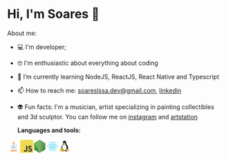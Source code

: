# Hi, I'm Soares 👋

About me:

* 💻 I'm developer;
* 🤓 I'm enthusiastic about everything about coding
* 🌱 I’m currently learning NodeJS, ReactJS, React Native and Typescript
* 📫 How to reach me: soareslssa.dev@gmail.com, [linkedin](https://www.linkedin.com/in/lucas-soares-2a8882167)
* 👽 Fun facts: I'm a musician, artist specializing in painting collectibles and 3d sculptor. 
 You can follow me on [instagram](https://instagram.com/soarescustom) and [artstation](https://www.artstation.com/soareslssa)
 
  
  
  **Languages and tools:**
  
 
<img align="left" height="30" src="https://github.com/soareslssa/soareslssa/blob/main/images/java.png">
<img align="left" height="30" src="https://github.com/soareslssa/soareslssa/blob/main/images/javascript.png">
<img align="left" height="30" src="https://github.com/soareslssa/soareslssa/blob/main/images/nodejs.png">
<img align="left" height="30" src="https://github.com/soareslssa/soareslssa/blob/main/images/react.png">
<img align="left" height="30" src="https://github.com/soareslssa/soareslssa/blob/main/images/linux.png">

